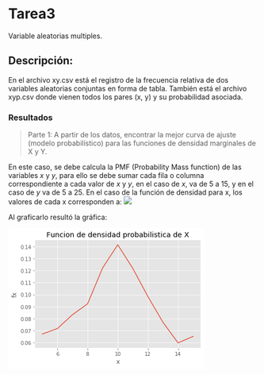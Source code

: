 # Tarea3
Variable aleatorias multiples. 

## Descripción: 
En el archivo xy.csv está el registro de la frecuencia relativa de dos variables aleatorias conjuntas en forma de tabla. También está el archivo xyp.csv donde vienen todos los pares (x, y) y su probabilidad asociada.

### Resultados
> Parte 1:  A partir de los datos, encontrar la mejor curva de ajuste (modelo probabilístico) para las funciones de densidad marginales de X y Y.

En este caso, se debe calcula la PMF (Probability Mass function) de las variables *x* y *y*, para ello se debe sumar cada fila o columna correspondiente a cada valor de *x* y *y*, en el caso de *x*, va de 5 a 15, y en el caso de *y* va de 5 a 25. En el caso de la función de densidad para x, los valores de cada x corresponden a:
<img src="https://render.githubusercontent.com/render/math?math=x_5=0.06714 \\, x_6=0.07172, x_7=0.08327,x_8=0.09230,x_9=0.12226,x10=0.14149,x_11=0.12172,x12=0.09834,x13=0.07686,x14=0.05977,x15=0.06519"> 
 
Al graficarlo resultó la gráfica: 

![Image](https://github.com/stacysc/Tarea3/blob/master/denmarginalx.png) 


